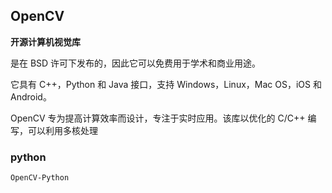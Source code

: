 <!--     
    TODO
    
    https://opencv.apachecn.org/#/ -->

## OpenCV

**开源计算机视觉库**

是在 BSD 许可下发布的，因此它可以免费用于学术和商业用途。

它具有 C++，Python 和 Java 接口，支持 Windows，Linux，Mac OS，iOS 和 Android。

OpenCV 专为提高计算效率而设计，专注于实时应用。该库以优化的 C/C++ 编写，可以利用多核处理

<!-- TODO -->

### python

```OpenCV-Python```



